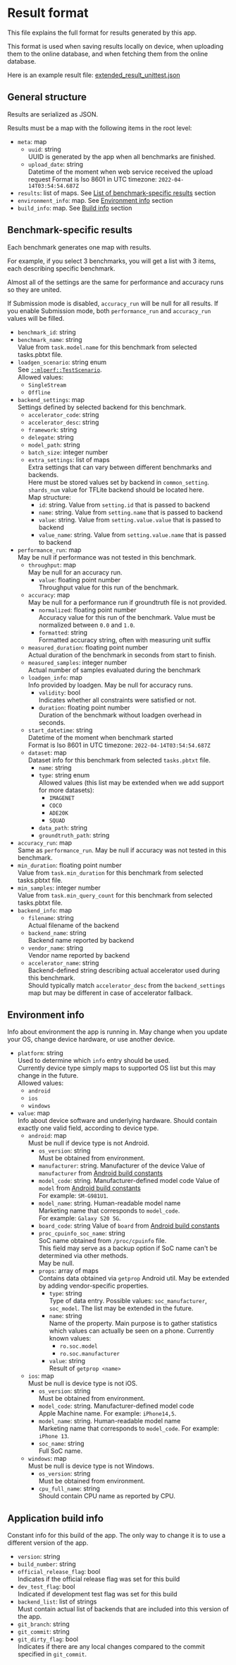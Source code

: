 # Result format

This file explains the full format for results generated by this app.

This format is used when saving results locally on device, when uploading them to the online database,
and when fetching them from the online database.

Here is an example result file: [extended_result_unittest.json](../flutter_common/test/data/extended_result_unittest.json)

## General structure

Results are serialized as JSON.

Results must be a map with the following items in the root level:

* `meta`: map
  * `uuid`: string  
  UUID is generated by the app when all benchmarks are finished.
  * `upload_date`: string  
  Datetime of the moment when web service received the upload request
  Format is Iso 8601 in UTC timezone: `2022-04-14T03:54:54.687Z`
* `results`: list of maps. See [List of benchmark-specific results](#benchmark-specific-results) section
* `environment_info`: map. See [Environment info](#environment-info) section
* `build_info`: map. See [Build info](#application-build-info) section

## Benchmark-specific results

Each benchmark generates one map with results.

For example, if you select 3 benchmarks, you will get a list with 3 items, each describing specific benchmark.

Almost all of the settings are the same for performance and accuracy runs so they are united.

If Submission mode is disabled, `accuracy_run` will be null for all results.
If you enable Submission mode, both `performance_run` and `accuracy_run` values will be filled.

* `benchmark_id`: string
* `benchmark_name`: string  
  Value from `task.model.name` for this benchmark from selected tasks.pbtxt file.
* `loadgen_scenario`: string enum  
  See [`::mlperf::TestScenario`](https://github.com/mlcommons/inference/blob/a67f9f34bcc4439af4740095958c23380f9b284b/loadgen/test_settings.h#L38).  
  Allowed values:
  * `SingleStream`
  * `Offline`
* `backend_settings`: map  
  Settings defined by selected backend for this benchmark.
  * `accelerator_code`: string
  * `accelerator_desc`: string
  * `framework`: string
  * `delegate`: string
  * `model_path`: string
  * `batch_size`: integer number
  * `extra_settings`: list of maps  
    Extra settings that can vary between different benchmarks and backends.  
    Here must be stored values set by backend in `common_setting`.  
    `shards_num` value for TFLite backend should be located here.  
    Map structure:
    * `id`: string. Value from `setting.id` that is passed to backend
    * `name`: string. Value from `setting.name` that is passed to backend
    * `value`: string. Value from `setting.value.value` that is passed to backend
    * `value_name`: string. Value from `setting.value.name` that is passed to backend
* `performance_run`: map  
  May be null if performance was not tested in this benchmark.
  * `throughput`: map  
    May be null for an accuracy run.
    * `value`: floating point number  
      Throughput value for this run of the benchmark.
  * `accuracy`: map  
    May be null for a performance run if groundtruth file is not provided.
    * `normalized`: floating point number  
      Accuracy value for this run of the benchmark.
      Value must be normalized between `0.0` and `1.0`.
    * `formatted`: string  
      Formatted accuracy string, often with measuring unit suffix
  * `measured_duration`: floating point number  
    Actual duration of the benchmark in seconds from start to finish.
  * `measured_samples`: integer number  
    Actual number of samples evaluated during the benchmark
  * `loadgen_info`: map  
    Info provided by loadgen. May be null for accuracy runs.
    * `validity`: bool  
      Indicates whether all constraints were satisfied or not.
    * `duration`: floating point number  
      Duration of the benchmark without loadgen overhead in seconds.
  * `start_datetime`: string  
    Datetime of the moment when benchmark started  
    Format is Iso 8601 in UTC timezone: `2022-04-14T03:54:54.687Z`
  * `dataset`: map  
    Dataset info for this benchmark from selected `tasks.pbtxt` file.
    * `name`: string
    * `type`: string enum  
      Allowed values (this list may be extended when we add support for more datasets):
      * `IMAGENET`
      * `COCO`
      * `ADE20K`
      * `SQUAD`
    * `data_path`: string
    * `groundtruth_path`: string
* `accuracy_run`: map  
  Same as `performance_run`.
  May be null if accuracy was not tested in this benchmark.
* `min_duration`: floating point number  
  Value from `task.min_duration` for this benchmark from selected tasks.pbtxt file.
* `min_samples`: integer number  
  Value from `task.min_query_count` for this benchmark from selected tasks.pbtxt file.
* `backend_info`: map
  * `filename`: string  
    Actual filename of the backend
  * `backend_name`: string  
    Backend name reported by backend
  * `vendor_name`: string  
    Vendor name reported by backend
  * `accelerator_name`: string  
    Backend-defined string describing actual accelerator used during this benchmark.  
    Should typically match `accelerator_desc` from the `backend_settings` map but may be different in case of accelerator fallback.

## Environment info

Info about environment the app is running in. May change when you update your OS, change device hardware, or use another device.

* `platform`: string  
  Used to determine which `info` entry should be used.  
  Currently device type simply maps to supported OS list but this may change in the future.  
  Allowed values:  
  * `android`
  * `ios`
  * `windows`
* `value`: map  
  Info about device software and underlying hardware.
  Should contain exactly one valid field, according to device type.
  * `android`: map  
    Must be null if device type is not Android.
    * `os_version`: string  
      Must be obtained from environment.
    * `manufacturer`: string. Manufacturer of the device  
      <!-- markdown-link-check-disable-next-line -->
      Value of `manufacturer` from [Android build constants](https://developer.android.com/reference/android/os/Build#MANUFACTURER)
    * `model_code`: string. Manufacturer-defined model code  
      <!-- markdown-link-check-disable-next-line -->
      Value of `model` from [Android build constants](https://developer.android.com/reference/android/os/Build#MODEL)  
      For example: `SM-G981U1`.
    * `model_name`: string. Human-readable model name  
      Marketing name that corresponds to `model_code`.  
      For example: `Galaxy S20 5G`.
    * `board_code`: string  
      <!-- markdown-link-check-disable-next-line -->
      Value of `board` from [Android build constants](https://developer.android.com/reference/android/os/Build#BOARD)
    * `proc_cpuinfo_soc_name`: string  
      SoC name obtained from `/proc/cpuinfo` file.  
      This field may serve as a backup option if SoC name can't be determined via other methods.  
      May be null.
    * `props`: array of maps  
      Contains data obtained via `getprop` Android util.
      May be extended by adding vendor-specific properties.
      * `type`: string  
        Type of data entry. Possible values: `soc_manufacturer`, `soc_model`. The list may be extended in the future.
      * `name`: string  
        Name of the property. Main purpose is to gather statistics which values can actually be seen on a phone.
        Currently known values:
        * `ro.soc.model`
        * `ro.soc.manufacturer`
      * `value`: string  
        Result of `getprop <name>`
  * `ios`: map  
    Must be null is device type is not iOS.
    * `os_version`: string  
      Must be obtained from environment.
    * `model_code`: string. Manufacturer-defined model code  
      Apple Machine name. For example: `iPhone14,5`.  
    * `model_name`: string. Human-readable model name  
      Marketing name that corresponds to `model_code`. For example: `iPhone 13`.
    * `soc_name`: string  
      Full SoC name.
  * `windows`: map  
    Must be null is device type is not Windows.
    * `os_version`: string  
      Must be obtained from environment.
    * `cpu_full_name`: string  
      Should contain CPU name as reported by CPU.

## Application build info

Constant info for this build of the app. The only way to change it is to use a different version of the app.

* `version`: string
* `build_number`: string
* `official_release_flag`: bool  
  Indicates if the official release flag was set for this build
* `dev_test_flag`: bool  
  Indicated if development test flag was set for this build
* `backend_list`: list of strings  
  Must contain actual list of backends that are included into this version of the app.
* `git_branch`: string
* `git_commit`: string
* `git_dirty_flag`: bool  
  Indicates if there are any local changes compared to the commit specified in `git_commit`.
